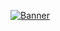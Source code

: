 <a href="https://solarflarestudio.co.uk/"><img src = "https://user-images.githubusercontent.com/73914490/133757384-d58f6552-8863-4d2a-938c-fc4bfe701059.jpg" href="https://solarflarestudio.co.uk/" alt = "Banner"></a>

